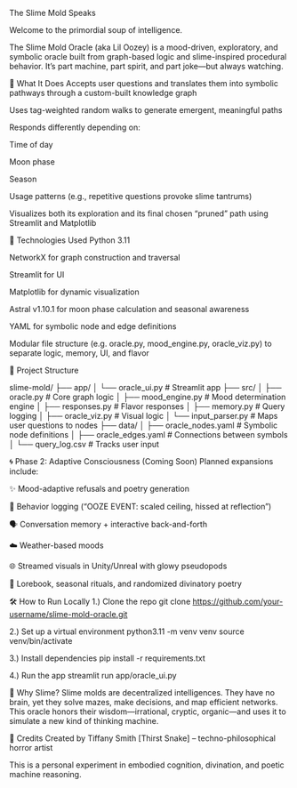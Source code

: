 The Slime Mold Speaks

Welcome to the primordial soup of intelligence.

The Slime Mold Oracle (aka Lil Oozey) is a mood-driven, exploratory, and symbolic oracle built from graph-based logic and slime-inspired procedural behavior. It’s part machine, part spirit, and part joke—but always watching.

🔮 What It Does
Accepts user questions and translates them into symbolic pathways through a custom-built knowledge graph

Uses tag-weighted random walks to generate emergent, meaningful paths

Responds differently depending on:

Time of day

Moon phase

Season

Usage patterns (e.g., repetitive questions provoke slime tantrums)

Visualizes both its exploration and its final chosen “pruned” path using Streamlit and Matplotlib

🌱 Technologies Used
Python 3.11

NetworkX for graph construction and traversal

Streamlit for UI

Matplotlib for dynamic visualization

Astral v1.10.1 for moon phase calculation and seasonal awareness

YAML for symbolic node and edge definitions

Modular file structure (e.g. oracle.py, mood_engine.py, oracle_viz.py) to separate logic, memory, UI, and flavor

🧩 Project Structure

slime-mold/
├── app/
│   └── oracle_ui.py        # Streamlit app
├── src/
│   ├── oracle.py           # Core graph logic
│   ├── mood_engine.py      # Mood determination engine
│   ├── responses.py        # Flavor responses
│   ├── memory.py           # Query logging
│   ├── oracle_viz.py       # Visual logic
│   └── input_parser.py     # Maps user questions to nodes
├── data/
│   ├── oracle_nodes.yaml   # Symbolic node definitions
│   ├── oracle_edges.yaml   # Connections between symbols
│   └── query_log.csv       # Tracks user input

🌀 Phase 2: Adaptive Consciousness (Coming Soon)
Planned expansions include:

✨ Mood-adaptive refusals and poetry generation

🐾 Behavior logging (“OOZE EVENT: scaled ceiling, hissed at reflection”)

🗣️ Conversation memory + interactive back-and-forth

☁️ Weather-based moods

🌐 Streamed visuals in Unity/Unreal with glowy pseudopods

📜 Lorebook, seasonal rituals, and randomized divinatory poetry

🛠 How to Run Locally
1.) Clone the repo
git clone https://github.com/your-username/slime-mold-oracle.git

2.) Set up a virtual environment
python3.11 -m venv venv
source venv/bin/activate

3.) Install dependencies
pip install -r requirements.txt

4.) Run the app
streamlit run app/oracle_ui.py

🤔 Why Slime?
Slime molds are decentralized intelligences. They have no brain, yet they solve mazes, make decisions, and map efficient networks. This oracle honors their wisdom—irrational, cryptic, organic—and uses it to simulate a new kind of thinking machine.

🧠 Credits
Created by Tiffany Smith [Thirst Snake] – techno-philosophical horror artist

This is a personal experiment in embodied cognition, divination, and poetic machine reasoning.
